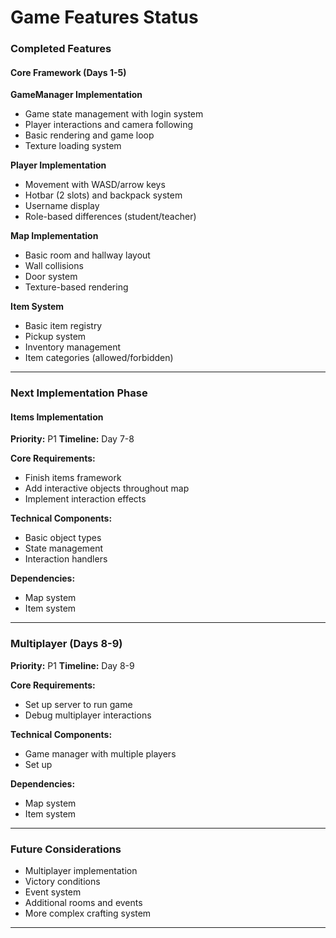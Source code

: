 # Game Features Status

### Completed Features

#### Core Framework (Days 1-5)
**GameManager Implementation**
- Game state management with login system
- Player interactions and camera following
- Basic rendering and game loop
- Texture loading system

**Player Implementation**
- Movement with WASD/arrow keys
- Hotbar (2 slots) and backpack system
- Username display
- Role-based differences (student/teacher)

**Map Implementation**
- Basic room and hallway layout
- Wall collisions
- Door system
- Texture-based rendering

**Item System**
- Basic item registry
- Pickup system
- Inventory management
- Item categories (allowed/forbidden)

---

### Next Implementation Phase 

#### Items Implementation
**Priority:** P1
**Timeline:** Day 7-8

**Core Requirements:**
- Finish items framework
- Add interactive objects throughout map
- Implement interaction effects

**Technical Components:**
- Basic object types
- State management
- Interaction handlers

**Dependencies:**
- Map system
- Item system

---

### Multiplayer (Days 8-9)
**Priority:** P1
**Timeline:** Day 8-9

**Core Requirements:**
- Set up server to run game
- Debug multiplayer interactions

**Technical Components:**
- Game manager with multiple players
- Set up 

**Dependencies:**
- Map system
- Item system

---

### Future Considerations
- Multiplayer implementation
- Victory conditions
- Event system
- Additional rooms and events
- More complex crafting system

---